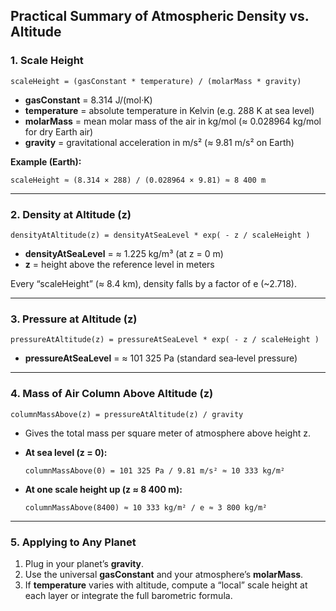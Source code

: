 ## Practical Summary of Atmospheric Density vs. Altitude

### 1. Scale Height

```text
scaleHeight = (gasConstant * temperature) / (molarMass * gravity)
```

- **gasConstant** = 8.314 J/(mol·K)  
- **temperature** = absolute temperature in Kelvin (e.g. 288 K at sea level)  
- **molarMass** = mean molar mass of the air in kg/mol (≈ 0.028964 kg/mol for dry Earth air)  
- **gravity** = gravitational acceleration in m/s² (≈ 9.81 m/s² on Earth)  

**Example (Earth):**

```text
scaleHeight ≈ (8.314 × 288) / (0.028964 × 9.81) ≈ 8 400 m
```

---

### 2. Density at Altitude \(z\)

```text
densityAtAltitude(z) = densityAtSeaLevel * exp( - z / scaleHeight )
```

- **densityAtSeaLevel** = ≈ 1.225 kg/m³ (at z = 0 m)  
- **z** = height above the reference level in meters  

Every “scaleHeight” (≈ 8.4 km), density falls by a factor of e (~2.718).

---

### 3. Pressure at Altitude \(z\)

```text
pressureAtAltitude(z) = pressureAtSeaLevel * exp( - z / scaleHeight )
```

- **pressureAtSeaLevel** = ≈ 101 325 Pa (standard sea‐level pressure)

---

### 4. Mass of Air Column Above Altitude \(z\)

```text
columnMassAbove(z) = pressureAtAltitude(z) / gravity
```

- Gives the total mass per square meter of atmosphere above height z.  
- **At sea level (z = 0):**

  ```text
  columnMassAbove(0) = 101 325 Pa / 9.81 m/s² ≈ 10 333 kg/m²
  ```

- **At one scale height up (z ≈ 8 400 m):**

  ```text
  columnMassAbove(8400) ≈ 10 333 kg/m² / e ≈ 3 800 kg/m²
  ```

---

### 5. Applying to Any Planet

1. Plug in your planet’s **gravity**.  
2. Use the universal **gasConstant** and your atmosphere’s **molarMass**.  
3. If **temperature** varies with altitude, compute a “local” scale height at each layer or integrate the full barometric formula.
